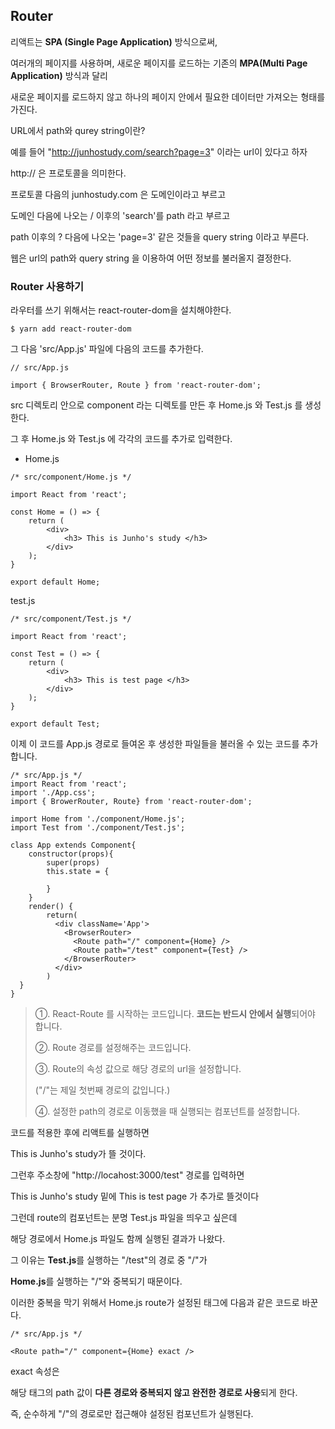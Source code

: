 ## Router

리액트는 **SPA (Single Page Application)** 방식으로써,

여러개의 페이지를 사용하며, 새로운 페이지를 로드하는 기존의 **MPA(Multi Page Application)** 방식과 달리

새로운 페이지를 로드하지 않고 하나의 페이지 안에서 필요한 데이터만 가져오는 형태를 가진다.



URL에서 path와 qurey string이란?

예를 들어 "http://junhostudy.com/search?page=3" 이라는 url이 있다고 하자

http:// 은 프로토콜을 의미한다.

프로토콜 다음의 junhostudy.com 은 도메인이라고 부르고

도메인 다음에 나오는 / 이후의 'search'를 path 라고 부르고

path 이후의 ? 다음에 나오는 'page=3' 같은 것들을 query string 이라고 부른다.

웹은 url의 path와 query string 을 이용하여 어떤 정보를 불러올지 결정한다.



### Router 사용하기

라우터를 쓰기 위해서는 react-router-dom을 설치해야한다.

```react
$ yarn add react-router-dom
```



그 다음 'src/App.js' 파일에 다음의 코드를 추가한다.

```react
// src/App.js

import { BrowserRouter, Route } from 'react-router-dom';
```



src 디렉토리 안으로 component 라는 디렉토를 만든 후 Home.js 와 Test.js 를 생성한다.

그 후 Home.js 와 Test.js 에 각각의 코드를 추가로 입력한다.



+ Home.js

```react
/* src/component/Home.js */

import React from 'react';

const Home = () => {
    return (
        <div>
            <h3> This is Junho's study </h3>
        </div>
    );
}

export default Home;
```



test.js

```react
/* src/component/Test.js */

import React from 'react';

const Test = () => {
    return (
        <div>
            <h3> This is test page </h3>
        </div>
    );
}

export default Test;
```



이제 이 코드를 App.js 경로로 들여온 후 생성한 파일들을 불러올 수 있는 코드를 추가합니다.

```react
/* src/App.js */
import React from 'react';
import './App.css';
import { BrowerRouter, Route} from 'react-router-dom';

import Home from './component/Home.js';
import Test from './component/Test.js';

class App extends Component{
    constructor(props){
        super(props)
        this.state = {
            
        }
    }
    render() {
        return(
          <div className='App'>
            <BrowserRouter>
              <Route path="/" component={Home} />
              <Route path="/test" component={Test} />
            </BrowserRouter>
          </div>
        )
  }
}
```



>①. React-Route 를 시작하는 코드입니다. **<Route> 코드는 반드시<BrowserRouter> 안에서 실행**되어야 합니다.
>
>
>
>②. Route 경로를 설정해주는 코드입니다. 
>
>
>
>③. Route의 속성 값으로 해당 경로의 url을 설정합니다.
>
>("/"는 제일 첫번째 경로의 값입니다.)
>
>
>
>④. 설정한 path의 경로로 이동했을 때 실행되는 컴포넌트를 설정합니다.  



코드를 적용한 후에 리액트를 실행하면

This is Junho's study가 뜰 것이다.

그런후 주소창에 "http://locahost:3000/test" 경로를 입력하면



This is Junho's study 밑에 This is test page 가 추가로 뜰것이다

그런데 route의 컴포넌트는 분명 Test.js 파일을 띄우고 싶은데

해당 경로에서 Home.js 파일도 함께 실행된 결과가 나왔다.



그 이유는 **Test.js**를 실행하는 "/test"의 경로 중 "/"가

**Home.js**를 실행하는 "/"와 중복되기 때문이다.



이러한 중복을 막기 위해서 Home.js route가 설정된 태그에 다음과 같은 코드로 바꾼다.

```react
/* src/App.js */

<Route path="/" component={Home} exact />
```



exact 속성은

해당 태그의 path 값이 **다른 경로와 중복되지 않고 완전한 경로로 사용**되게 한다.

즉, 순수하게 "/"의 경로로만 접근해야 설정된 컴포넌트가 실행된다.
